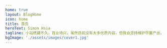 ```yaml
---
home: true
layout: BlogHome
icon: home
title: 首页
heroText: Simon Hsia
tagline: 小站搭建不久，百业待兴，虽然目前没有太多优质内容，但我会坚持维护尽量产出，敬请期待！
bgImage: './assets/images/cover1.jpg'
---
```

